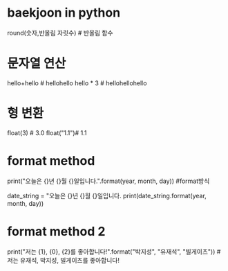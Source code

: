 # baekjoon in python

round(숫자,반올림 자릿수) # 반올림 함수

# 문자열 연산
hello+hello # hellohello
hello * 3 # hellohellohello

# 형 변환
float(3) # 3.0
float("1.1")# 1.1

# format method
print("오늘은 {}년 {}월 {}일입니다.".format(year, month, day)) #format방식

date_string = "오늘은 {}년 {}월 {}일입니다.
print(date_string.format(year, month, day))

# format method 2
print("저는 {1}, {0}, {2}를 좋아합니다!".format("박지성", "유재석", "빌게이츠"))
#저는 유재석, 박지성, 빌게이츠를 좋아합니다!


